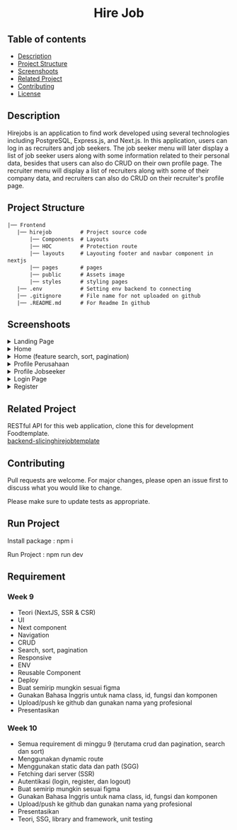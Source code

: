 <h1 align="center">Hire Job</h1>

## Table of contents
- [Description](#Description)
- [Project Structure](#Project)
- [Screenshoots](#Screenshoot)
- [Related Project](#Related-Project)
- [Contributing](#Contributing)
- [License](#License)


## Description
Hirejobs is an application to find work developed using several technologies including PostgreSQL, Express.js, and Next.js. In this application, users can log in as recruiters and job seekers. The job seeker menu will later display a list of job seeker users along with some information related to their personal data, besides that users can also do CRUD on their own profile page. The recruiter menu will display a list of recruiters along with some of their company data, and recruiters can also do CRUD on their recruiter's profile page.

## Project Structure

```
|── Frontend
   |── hirejob         # Project source code
       |── Components  # Layouts
       |── HOC         # Protection route
       |── layouts     # Layouting footer and navbar component in nextjs
       |── pages       # pages
       |── public      # Assets image
       |── styles      # styling pages
   |── .env            # Setting env backend to connecting   
   |── .gitignore      # File name for not uploaded on github
   |── .README.md      # For Readme In github
```

## Screenshoots
<details>
  <summary>
    Landing Page
  </summary>
<img src="/hirejob/screenshoots/landing.png" alt="Landing Page" />
</details>

<details>
  <summary>
    Home
  </summary>
<img src="/hirejob/screenshoots/home.png" alt="Landing Page" />
</details>

<details>
  <summary>
    Home (feature search, sort, pagination)
  </summary>
<img src="/hirejob/screenshoots/home2.png" alt="Landing Page" />
</details>

<details>
  <summary>
   Profile Perusahaan
  </summary>
<img src="/hirejob/screenshoots/profile_perusha.png" alt="Profile" />
<img src="/hirejob/screenshoots/profile_perus.png" alt="Profile" />
</details>

<details>
  <summary>
   Profile Jobseeker
  </summary>
<img src="/hirejob/screenshoots/profile_user.png" alt="Profile" />
</details>

<details>
  <summary>
    Login Page
  </summary>
<img src="/hirejob/screenshoots/login.png" alt="login" />
</details>

<details>
  <summary>
   Register
  </summary>
<img src="/hirejob/screenshoots/register.png" alt="Register" />
</details>


## Related Project
RESTful API for this web application, clone this for development Foodtemplate.\
[backend-slicinghirejobtemplate](https://github.com/taufikrmdhan/backend_hirejob)

## Contributing
Pull requests are welcome. For major changes, please open an issue first to discuss what you would like to change.

Please make sure to update tests as appropriate.

## Run Project
Install package : npm i

Run Project : npm run dev

## Requirement
### Week 9 
- Teori (NextJS, SSR & CSR)
- UI
- Next component
- Navigation
- CRUD
- Search, sort, pagination
- Responsive
- ENV
- Reusable Component
- Deploy
- Buat semirip mungkin sesuai figma
- Gunakan Bahasa Inggris untuk nama class, id, fungsi dan komponen
- Upload/push ke github dan gunakan nama yang profesional
- Presentasikan

### Week 10
- Semua requirement di minggu 9 (terutama crud dan pagination, search dan sort)
- Menggunakan dynamic route
- Menggunakan static data dan path (SGG)
- Fetching dari server (SSR)
- Autentikasi (login, register, dan logout)
- Buat semirip mungkin sesuai figma
- Gunakan Bahasa Inggris untuk nama class, id, fungsi dan komponen
- Upload/push ke github dan gunakan nama yang profesional
- Presentasikan
- Teori, SSG, library and framework, unit testing

